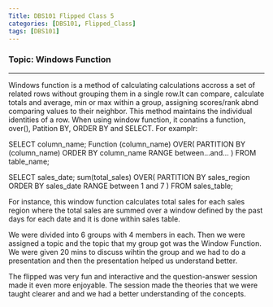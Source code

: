 ```yaml
---
Title: DBS101 Flipped Class 5
categories: [DBS101, Flipped_Class]
tags: [DBS101]
---
```


### Topic: Windows Function
---

Windows function is a method of calculating calculations accross a set of related rows without grouping them in a single row.It can compare, calculate totals and average, min or max within a group, assigning scores/rank abnd comparing values to their neighbor. This method maintains the individual identities of a row. When using window function, it conatins a function, over(), Patition BY, ORDER BY and SELECT. For examplr:

SELECT column_name;
Function (column_name) OVER(
    PARTITION BY (column_name)
    ORDER BY column_name
    RANGE between...and...
)
FROM table_name;

SELECT sales_date;
sum(total_sales) OVER(
    PARTITION BY sales_region
    ORDER BY sales_date
    RANGE between 1 and 7
)
FROM sales_table;

For instance, this window function calculates total sales for each sales region where the total sales are summed over a window defined by the past days for each date and it is done within sales table.

We were divided into 6 groups with 4 members in each. Then we were assigned a topic and the topic that my group got was the Window Function. We were given 20 mins to discuss wihtin the group and we had to do a presentation and then the presentation helped us understand better.

The flipped was very fun and interactive and the question-answer session made it even more enjoyable. The session made the theories that we were taught clearer and and we had a better understanding of the concepts.